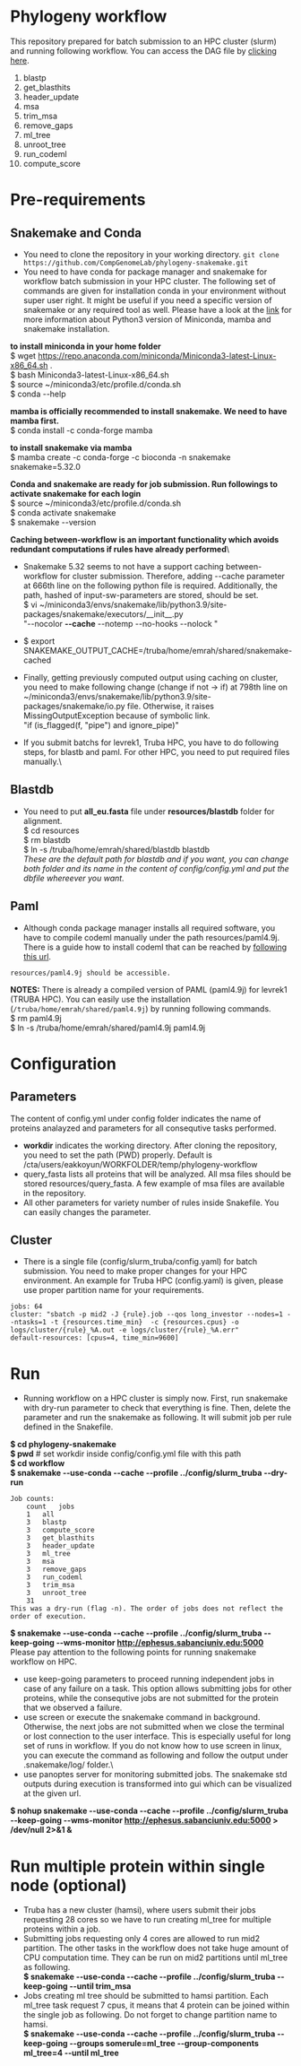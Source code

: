 # Phylogeny workflow

This repository prepared for batch submission to an HPC cluster (slurm) and running following workflow. You can access the DAG file by [clicking here](https://raw.githubusercontent.com/emrahkyn/phylogeny-workflow/main/images/rulegraph.svg?token=ASHDZ5HNMJ73KOJ23CFSQ3K773LUE).
1. blastp
2. get_blasthits
3. header_update
4. msa
5. trim_msa
6. remove_gaps
7. ml_tree
8. unroot_tree
9. run_codeml
10. compute_score

# Pre-requirements
## Snakemake and Conda
 - You need to clone the repository in your working directory.
 `git clone https://github.com/CompGenomeLab/phylogeny-snakemake.git`
 - You need to have conda for package manager and snakemake for workflow batch submission in your HPC cluster. The following set of commands are given for installation conda in your environment without super user right. It might be useful if you need a specific version of snakemake or any required tool as well. Please have a look at the [link](https://snakemake.readthedocs.io/en/stable/getting_started/installation.html) for more information about Python3 version of Miniconda, mamba and snakemake installation.

**to install miniconda in your home folder** \
$ wget https://repo.anaconda.com/miniconda/Miniconda3-latest-Linux-x86_64.sh . \
$ bash Miniconda3-latest-Linux-x86_64.sh  \
$ source ~/miniconda3/etc/profile.d/conda.sh \
$ conda --help 

**mamba is officially recommended to install snakemake. We need to have mamba first.**\
$ conda install -c conda-forge mamba 

**to install snakemake via mamba**\
$ mamba create -c conda-forge -c bioconda -n snakemake snakemake=5.32.0 

**Conda and snakemake are ready for job submission. Run followings to activate snakemake for each login**\
$ source ~/miniconda3/etc/profile.d/conda.sh \
$ conda activate snakemake \
$ snakemake --version 
 
**Caching between-workflow is an important functionality which avoids redundant computations if rules have already performed**\
- Snakemake 5.32 seems to not have a support caching between-workflow for cluster submission. Therefore, adding --cache parameter at 666th line on the following python file is required. Additionally, the path, hashed of input-sw-parameters are stored, should be set.\
$ vi ~/miniconda3/envs/snakemake/lib/python3.9/site-packages/snakemake/executors/\_\_init\_\_.py\
                    "--nocolor **--cache** --notemp --no-hooks --nolock "
- $ export SNAKEMAKE_OUTPUT_CACHE=/truba/home/emrah/shared/snakemake-cached
- Finally, getting previously computed output using caching on cluster, you need to make following change (change if not -> if) at 798th line on ~/miniconda3/envs/snakemake/lib/python3.9/site-packages/snakemake/io.py file. Otherwise, it raises MissingOutputException because of symbolic link.\
		    "if (is_flagged(f, "pipe") and ignore_pipe)"   

 - If you submit batchs for levrek1, Truba HPC, you have to do following steps, for blastb and paml. For other HPC, you need to put required files manually.\

## Blastdb
- You need to put **all_eu.fasta** file under **resources/blastdb** folder for alignment. \
$ cd resources \
$ rm blastdb \
$ ln -s /truba/home/emrah/shared/blastdb blastdb \
*These are the default path for blastdb and if you want, you can change both folder and its name in the content of config/config.yml and put the dbfile whereever you want.*

## Paml
- Although conda package manager installs all required software, you have to compile codeml manually under the path resources/paml4.9j. There is a guide how to install codeml that can be reached by [following this url](http://abacus.gene.ucl.ac.uk/software/paml.html).

`resources/paml4.9j should be accessible.` 

**NOTES:** There is already a compiled version of PAML (paml4.9j) for levrek1 (TRUBA HPC). You can easily use the installation (`/truba/home/emrah/shared/paml4.9j`) by running following commands. \
$ rm paml4.9j \
$ ln -s /truba/home/emrah/shared/paml4.9j paml4.9j

# Configuration
## Parameters
The content of config.yml under config folder indicates the name of proteins analayzed and parameters for all consequtive tasks performed.
- **workdir** indicates the working directory. After cloning the repository, you need to set the path (PWD) properly. Default is /cta/users/eakkoyun/WORKFOLDER/temp/phylogeny-workflow
- query_fasta lists all proteins that will be analyzed. All msa files should be stored resources/query_fasta. A few example of msa files are available in the repository.
- All other parameters for variety number of rules inside Snakefile. You can easily changes the parameter.
## Cluster
- There is a single file (config/slurm_truba/config.yaml) for batch submission. You need to make proper changes for your HPC environment. An example for Truba HPC (config.yaml) is given, please use proper partition name for your requirements.
```
jobs: 64 
cluster: "sbatch -p mid2 -J {rule}.job --qos long_investor --nodes=1 --ntasks=1 -t {resources.time_min}  -c {resources.cpus} -o logs/cluster/{rule}_%A.out -e logs/cluster/{rule}_%A.err"
default-resources: [cpus=4, time_min=9600]
```
# Run
- Running workflow on a HPC cluster is simply now. First, run snakemake with dry-run parameter to check that everything is fine. Then, delete the parameter and run the snakemake as following. It will submit job per rule defined in the Snakefile.

**$ cd phylogeny-snakemake** \
**$ pwd** # set workdir inside config/config.yml file with this path \
**$ cd workflow** \
**$ snakemake --use-conda --cache --profile ../config/slurm_truba --dry-run**


```
Job counts:
	count	jobs
	1	all
	3	blastp
	3	compute_score
	3	get_blasthits
	3	header_update
	3	ml_tree
	3	msa
	3	remove_gaps
	3	run_codeml
	3	trim_msa
	3	unroot_tree
	31
This was a dry-run (flag -n). The order of jobs does not reflect the order of execution.
```
**$ snakemake --use-conda --cache --profile ../config/slurm_truba --keep-going --wms-monitor http://ephesus.sabanciuniv.edu:5000** \
Please pay attention to the following points for running snakemake workflow on HPC.
- use keep-going parameters to proceed running independent jobs in case of any failure on a task. This option allows submitting jobs for other proteins, while the consequtive jobs are not submitted for the protein that we observed a failure.
- use screen or execute the snakemake command in background. Otherwise, the next jobs are not submitted when we close the terminal or lost connection to the user interface. This is especially useful for long set of runs in workflow. If you do not know how to use screen in linux, you can execute the command as following and follow the output under .snakemake/log/ folder.\
- use panoptes server for monitoring submitted jobs. The snakemake std outputs during execution is transformed into gui which can be visualized at the given url.

**$ nohup snakemake --use-conda --cache --profile ../config/slurm_truba --keep-going --wms-monitor http://ephesus.sabanciuniv.edu:5000 > /dev/null 2>&1 &**

# Run multiple protein within single node (optional)
- Truba has a new cluster (hamsi), where users submit their jobs requesting 28 cores so we have to run creating ml_tree for multiple proteins within a job.
- Submitting jobs requesting only 4 cores are allowed to run mid2 partition. The other tasks in the workflow does not take huge amount of CPU computation time. They can be run on mid2 partitions until ml_tree as following.\
  **$ snakemake --use-conda --cache --profile ../config/slurm_truba --keep-going --until trim_msa**
- Jobs creating ml tree should be submitted to hamsi partition. Each ml_tree task request 7 cpus, it means that 4 protein can be joined within the single job as following. Do not forget to change partition name to hamsi.\
**$ snakemake --use-conda --cache --profile ../config/slurm_truba --keep-going --groups somerule=ml_tree --group-components ml_tree=4 --until ml_tree**








